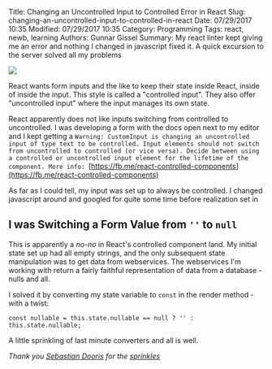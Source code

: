 ﻿Title: Changing an Uncontrolled Input to Controlled Error in React
Slug: changing-an-uncontrolled-input-to-controlled-in-react
Date: 07/29/2017 10:35
Modified: 07/29/2017 10:35
Category: Programming
Tags: react, newb, learning
Authors: Gunnar Gissel
Summary: My react linter kept giving me an error and nothing I changed in javascript fixed it.  A quick excursion to the server solved all my problems


<img src="http://i.imgur.com/gAbkVMzl.jpg"/>


React wants form inputs and the like to keep their state inside React, inside of inside the input.  This style is called a "controlled input".  They also offer "uncontrolled input" where the input manages its own state.


React apparently does not like inputs switching from controlled to uncontrolled.  I was developing a form with the docs open next to my editor and I kept getting a `Warning: CustomInput is changing an uncontrolled input of type text to be controlled. Input elements should not switch from uncontrolled to controlled (or vice versa). Decide between using a controlled or uncontrolled input element for the lifetime of the component. More info: `[https://fb.me/react-controlled-components](https://fb.me/react-controlled-components)


As far as I could tell, my input was set up to always be controlled.  I changed javascript around and googled for quite some time before realization set in


## I was Switching a Form Value from `''` to `null`


This is apparently a _no-no_ in React's controlled component land.  My initial state set up had all empty strings, and the only subsequent state manipulation was to get data from webservices.  The webservices I'm working with return a fairly faithful representation of data from a database - nulls and all.


I solved it by converting my state variable to `const` in the render method - with a twist:


    const nullable = this.state.nullable == null ? '' : this.state.nullable;


A little sprinkling of last minute converters and all is well.

_Thank you [Sebastian Dooris](https://www.flickr.com/photos/sebastiandooris/) for the [sprinkles](https://flic.kr/p/61ZqoU)_